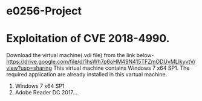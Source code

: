 # e0256-Project
# Exploitation of CVE 2018-4990.

Download the virtual machine(.vdi file) from the link below- https://drive.google.com/file/d/1hsWh7p6oHM49N415TFZmODUvMLlkyvtV/view?usp=sharing
This virtual machine contains Windows 7 x64 SP1.
The required application are already installed in this vartual machine.
1. Windows 7 x64 SP1
2. Adobe Reader DC 2017....
